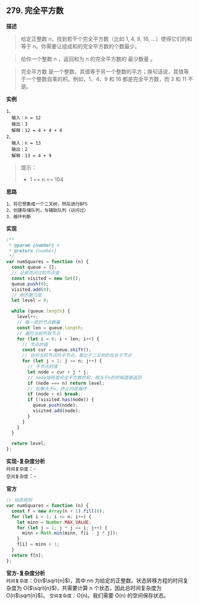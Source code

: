 ## 279. 完全平方数

**描述**

> 给定正整数 n，找到若干个完全平方数（比如 1, 4, 9, 16, ...）使得它们的和等于 n。你需要让组成和的完全平方数的个数最少。

> 给你一个整数 n ，返回和为 n 的完全平方数的 最少数量 。

> 完全平方数 是一个整数，其值等于另一个整数的平方；换句话说，其值等于一个整数自乘的积。例如，1、4、9 和 16 都是完全平方数，而 3 和 11 不是。

**实例**

```
1、
  输入：n = 12
  输出：3
  解释：12 = 4 + 4 + 4
2、
  输入：n = 13
  输出：2
  解释：13 = 4 + 9
```

> 提示：
>
> - 1 <= n <= 104

**思路**

```
1、将它想象成一个二叉树，然后进行BFS
2、创建存储队列，与辅助队列（访问过）
3、循环判断
```

**实现**

```js
/**
 * @param {number} n
 * @return {number}
 */
var numSquares = function (n) {
  const queue = [];
  // 记录访问过的节点值
  const visited = new Set();
  queue.push(0);
  visited.add(0);
  // 树的第几层
  let level = 0;

  while (queue.length) {
    level++;
    // 每一层的节点数量
    const len = queue.length;
    // 遍历当前所有节点
    for (let i = 0; i < len; i++) {
      // 节点的值
      const cur = queue.shift();
      // 访问当前节点的子节点，类比于二叉树的左右子节点
      for (let j = 1; j <= n; j++) {
        // 子节点的值
        let node = cur + j * j;
        // node始终是完全平方数的和，相当于n的时候直接返回
        if (node === n) return level;
        // 如果大于n，终止内层循环
        if (node > n) break;
        if (!visited.has(node)) {
          queue.push(node);
          visited.add(node);
        }
      }
    }
  }

  return level;
};
```

**实现-复杂度分析**  
`时间复杂度`：-  
`空间复杂度`：-

**官方**

```js
// 动态规划
var numSquares = function (n) {
  const f = new Array(n + 1).fill(0);
  for (let i = 1; i <= n; i++) {
    let minn = Number.MAX_VALUE;
    for (let j = 1; j * j <= i; j++) {
      minn = Math.min(minn, f[i - j * j]);
    }
    f[i] = minn + 1;
  }
  return f[n];
};
```

**官方-复杂度分析**  
`时间复杂度`：O(n$\sqrt{n}$)，其中 nn 为给定的正整数。状态转移方程的时间复杂度为 O($\sqrt{n}$)，共需要计算 n 个状态，因此总时间复杂度为 O(n$\sqrt{n}$)。
`空间复杂度`：O(n)。我们需要 O(n) 的空间保存状态。
